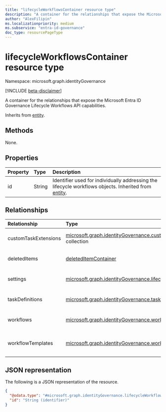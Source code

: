 ```yaml
---
title: "lifecycleWorkflowsContainer resource type"
description: "A container for the relationships that expose the Microsoft Entra ID Governance life cycle workflows API capabilities."
author: "AlexFilipin"
ms.localizationpriority: medium
ms.subservice: "entra-id-governance"
doc_type: resourcePageType
---
```


# lifecycleWorkflowsContainer resource type

Namespace: microsoft.graph.identityGovernance

[!INCLUDE [beta-disclaimer](../../includes/beta-disclaimer.md)]

A container for the relationships that expose the Microsoft Entra ID Governance Lifecycle Workflows API capabilities.

Inherits from [entity](../resources/entity.md).

## Methods

None.

## Properties

|Property|Type|Description|
|:---|:---|:---|
|id|String|Identifier used for individually addressing the lifecycle workflows objects. Inherited from [entity](../resources/entity.md).|

## Relationships

|Relationship|Type|Description|
|:---|:---|:---|
|customTaskExtensions|[microsoft.graph.identityGovernance.customTaskExtension](../resources/identitygovernance-customtaskextension.md) collection|The **customTaskExtension** instance.|
|deletedItems|[deletedItemContainer](../resources/deleteditemcontainer.md)|Deleted workflows in your lifecycle workflows instance.|
|settings|[microsoft.graph.identityGovernance.lifecycleManagementSettings](../resources/identitygovernance-lifecyclemanagementsettings.md)|The settings of the lifecycle workflows instance.|
|taskDefinitions|[microsoft.graph.identityGovernance.taskDefinition](../resources/identitygovernance-taskdefinition.md) collection|The definition of tasks within the lifecycle workflows instance.|
|workflows|[microsoft.graph.identityGovernance.workflow](../resources/identitygovernance-workflow.md) collection|The workflows in the lifecycle workflows instance.|
|workflowTemplates|[microsoft.graph.identityGovernance.workflowTemplate](../resources/identitygovernance-workflowtemplate.md) collection|The workflow templates in the lifecycle workflow instance. |

## JSON representation

The following is a JSON representation of the resource.
<!-- {
  "blockType": "resource",
  "keyProperty": "id",
  "@odata.type": "microsoft.graph.identityGovernance.lifecycleWorkflowsContainer",
  "baseType": "microsoft.graph.entity",
  "openType": false
}
-->
``` json
{
  "@odata.type": "#microsoft.graph.identityGovernance.lifecycleWorkflowsContainer",
  "id": "String (identifier)"
}
```
